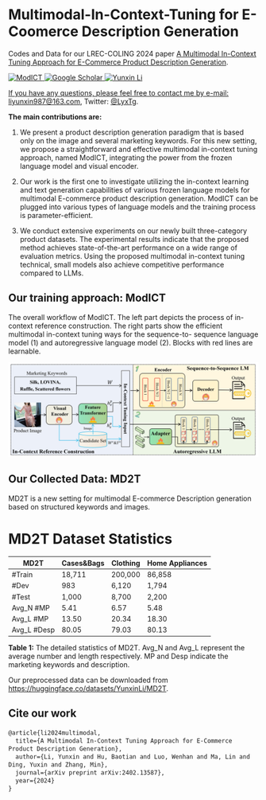 # Multimodal-In-Context-Tuning for E-Coomerce Description Generation

Codes and Data for our LREC-COLING 2024 paper [A Multimodal In-Context Tuning Approach for E-Commerce Product Description Generation](https://arxiv.org/abs/2402.13587).
<p> 
  <a href="https://github.com/HITsz-TMG/Multimodal-In-Context-Tuning"> <img src="https://img.shields.io/badge/LingCloud-ModICT-brightgreen" height="18px" alt="ModICT">
  <a href="https://scholar.google.com/citations?user=U98QY0QAAAAJ&hl=en"><img src="https://img.shields.io/badge/scholar-4385FE.svg?&style=plastic&logo=google-scholar&logoColor=white" alt="Google Scholar" height="18px"> </a>
  <a href="https://twitter.com/LyxTg"> <img src="https://img.shields.io/badge/Twitter-1DA1F2?style=for-the-badge&logo=twitter&logoColor=white" height="18px" alt="Yunxin Li">
</p> 
    
If you have any questions, please feel free to contact me by e-mail: liyunxin987@163.com, Twitter: [@LyxTg](https://twitter.com/LyxTg).

**The main contributions are:**

1) We present a product description generation paradigm that is based only on the image and several marketing keywords. For this new setting, we propose a straightforward and effective multimodal in-context tuning approach, named ModICT, integrating the power from the frozen language model and visual encoder.

2) Our work is the first one to investigate utilizing the in-context learning and text generation capabilities of various frozen language models for multimodal E-commerce product description generation. ModICT can be plugged into various types of language models and the training process is parameter-efficient.

3) We conduct extensive experiments on our newly built three-category product datasets. The experimental results indicate that the proposed method achieves state-of-the-art performance on a wide range of evaluation metrics. Using the proposed multimodal in-context tuning technical, small models also achieve competitive performance compared to LLMs.

## Our training approach: ModICT

The overall workflow of ModICT. The left part depicts the process of in-context reference
construction. The right parts show the efficient multimodal in-context tuning ways for the sequence-to-
sequence language model (1) and autoregressive language model (2). Blocks with red lines are learnable.


![](https://github.com/HITsz-TMG/Multimodal-In-Context-Tuning/blob/main/product_model.png)




## Our Collected Data: MD2T
MD2T is a new setting for multimodal E-commerce Description generation based on structured keywords and images.

# MD2T Dataset Statistics

| MD2T      | Cases&Bags | Clothing | Home Appliances |
|-----------|------------|----------|-----------------|
| #Train    | 18,711     | 200,000  | 86,858          |
| #Dev      | 983        | 6,120    | 1,794           |
| #Test     | 1,000      | 8,700    | 2,200           |
| Avg_N #MP | 5.41       | 6.57     | 5.48            |
| Avg_L #MP | 13.50      | 20.34    | 18.30           |
| Avg_L #Desp | 80.05    | 79.03    | 80.13           |

**Table 1:** The detailed statistics of MD2T. Avg_N and Avg_L represent the average number and length respectively. MP and Desp indicate the marketing keywords and description.

Our preprocessed data can be downloaded from https://huggingface.co/datasets/YunxinLi/MD2T.



## Cite our work
```
@article{li2024multimodal,
  title={A Multimodal In-Context Tuning Approach for E-Commerce Product Description Generation},
  author={Li, Yunxin and Hu, Baotian and Luo, Wenhan and Ma, Lin and Ding, Yuxin and Zhang, Min},
  journal={arXiv preprint arXiv:2402.13587},
  year={2024}
}
```
